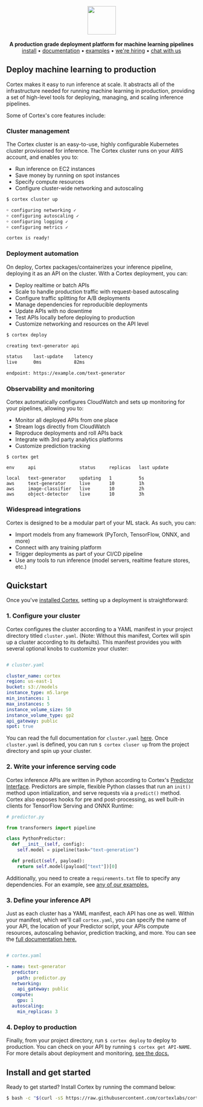 <!-- Delete on release branches -->

<p align="center">
<img src='https://s3-us-west-2.amazonaws.com/cortex-public/logo.png' height='75'>
<br><br>
<b>A production grade deployment platform for machine learning pipelines</b><br>
<a href="https://docs.cortex.dev/install">install</a> • <a href="https://docs.cortex.dev">documentation</a> • <a href="https://github.com/cortexlabs/cortex/tree/0.20/examples">examples</a> • <a href="https://angel.co/cortex-labs-inc/jobs">we're hiring</a> • <a href="https://gitter.im/cortexlabs/cortex">chat with us</a>
</p>

<!-- Delete on release branches -->
<!-- CORTEX_VERSION_README_MINOR -->


## Deploy machine learning to production

Cortex makes it easy to run inference at scale. It abstracts all of the infrastructure needed for running machine learning in production, providing a set of high-level tools for deploying, managing, and scaling inference pipelines.

Some of Cortex's core features include:

### Cluster management
The Cortex cluster is an easy-to-use, highly configurable Kubernetes cluster provisioned for inference. The Cortex cluster runs on your AWS account, and enables you to:

- Run inference on EC2 instances
- Save money by running on spot instances
- Specify compute resources
- Configure cluster-wide networking and autoscaling

```bash
$ cortex cluster up

￮ configuring networking ✓
￮ configuring autoscaling ✓
￮ configuring logging ✓
￮ configuring metrics ✓

cortex is ready!
```

### Deployment automation
On deploy, Cortex packages/containerizes your inference pipeline, deploying it as an API on the cluster. With a Cortex deployment, you can: 

- Deploy realtime or batch APIs
- Scale to handle production traffic with request-based autoscaling
- Configure traffic splitting for A/B deployments
- Manage dependencies for reproducible deployments
- Update APIs with no downtime
- Test APIs locally before deploying to production
- Customize networking and resources on the API level

```bash
$ cortex deploy

creating text-generator api

status    last-update    latency
live      0ms            82ms

endpoint: https://example.com/text-generator
```

### Observability and monitoring
Cortex automatically configures CloudWatch and sets up monitoring for your pipelines, allowing you to:  

- Monitor all deployed APIs from one place
- Stream logs directly from CloudWatch
- Reproduce deployments and roll APIs back
- Integrate with 3rd party analytics platforms
- Customize prediction tracking

```text
$ cortex get

env     api                status     replicas   last update

local   text-generator     updating   1          5s
aws     text-generator     live       10         1h
aws     image-classifier   live       10         2h
aws     object-detector    live       10         3h
```

### Widespread integrations
Cortex is designed to be a modular part of your ML stack. As such, you can:

- Import models from any framework (PyTorch, TensorFlow, ONNX, and more)
- Connect with any training platform
- Trigger deployments as part of your CI/CD pipeline
- Use any tools to run inference (model servers, realtime feature stores, etc.)

## Quickstart
Once you've [installed Cortex](https://docs.cortex.dev/install), setting up a deployment is straightforward:

### 1. Configure your cluster
Cortex configures the cluster according to a YAML manifest in your project directory titled `cluster.yaml`. (Note: Without this manifest, Cortex will spin up a cluster according to its defaults). This manifest provides you with several optional knobs to customize your cluster:

```yaml

# cluster.yaml

cluster_name: cortex
region: us-east-1
bucket: s3://models
instance_type: m5.large
min_instances: 1
max_instances: 5
instance_volume_size: 50
instance_volume_type: gp2
api_gateway: public
spot: true
```

You can read the full documentation for `cluster.yaml` [here](https://docs.cortex.dev/cluster-management/config). Once `cluster.yaml` is defined, you can run `$ cortex cluser up` from the project directory and spin up your cluster.

### 2. Write your inference serving code
Cortex inference APIs are written in Python according to Cortex's [Predictor Interface](https://docs.cortex.dev/deployments/realtime-api/predictors). Predictors are simple, flexible Python classes that run an `init()` method upon intialization, and serve requests via a `predict()` method. Cortex also exposes hooks for pre and post-processing, as well built-in clients for TensorFlow Serving and ONNX Runtime:

```python
# predictor.py

from transformers import pipeline

class PythonPredictor:
  def __init__(self, config):
    self.model = pipeline(task="text-generation")

  def predict(self, payload):
    return self.model(payload["text"])[0]
```

Additionally, you need to create a `requirements.txt` file to specify any dependencies. For an example, see [any of our examples.](https://github.com/cortexlabs/cortex/tree/0.21/examples/pytorch/text-generator)

### 3. Define your inference API
Just as each cluster has a YAML manifest, each API has one as well. Within your manifest, which we'll call `cortex.yaml`, you can specify the name of your API, the location of your Predictor script, your APIs compute resources, autoscaling behavior, prediction tracking, and more. You can see the [full documentation here.](https://docs.cortex.dev/deployments/realtime-api/api-configuration)

```yaml

# cortex.yaml

- name: text-generator
  predictor:
    path: predictor.py
  networking:
    api_gateway: public
  compute:
    gpu: 1
  autoscaling:
    min_replicas: 3
```

### 4. Deploy to production
Finally, from your project directory, run `$ cortex deploy` to deploy to production. You can check on your API by running `$ cortex get API-NAME`. For more details about deployment and monitoring, [see the docs.](https://docs.cortex.dev/deployments/realtime-api/prediction-monitoring)

## Install and get started
Ready to get started? Install Cortex by running the command below:

<!-- CORTEX_VERSION_README_MINOR -->
```bash
$ bash -c "$(curl -sS https://raw.githubusercontent.com/cortexlabs/cortex/0.20/get-cli.sh)"
```
